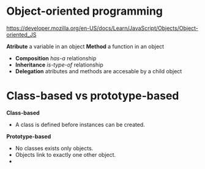 Object-oriented programming
========================================================

https://developer.mozilla.org/en-US/docs/Learn/JavaScript/Objects/Object-oriented_JS

**Atribute** a variable in an object
**Method** a function in an object

- **Composition** *has-a* relationship
- **Inheritance** *is-type-of* relationship
- **Delegation** atributes and methods are accesable by a child object

Class-based vs prototype-based
========================================================

**Class-based**

- A class is defined before instances can be created.

**Prototype-based**

- No classes exists only objects.
- Objects link to exactly one other object.
- 